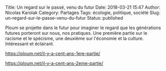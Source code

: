 Title: Un regard sur le passé, venu du futur
Date: 2018-03-21 15:47
Author: Nicolas Karolak
Category: Partages
Tags: écologie, politique, société
Slug: un-regard-sur-le-passe-venu-du-futur
Status: published

Ploum se projette dans le futur pour imaginer le regard que les générations futures porteront sur nous, nos pratiques. Une première partie sur le racisme et le spécisme, une deuxième sur l'économie et la culture. Intéressant et éclairant.

<https://ploum.net/il-y-a-cent-ans-1ere-partie/>

<https://ploum.net/il-y-a-cent-ans-2eme-partie/>
